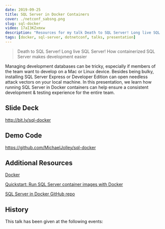 ```yaml
---
date: 2019-09-25
title: SQL Server in Docker Containers
cover: ./netconf_sabsng.png
slug: sql-docker
video: 17aI3KZxmxw
description: "Resources for my talk Death to SQL Server! Long live SQL Server! How containerized SQL Server makes development easier."
tags: [docker, sql-server, dotnetconf, talks, presentation]
---
```


> Death to SQL Server! Long live SQL Server! How containerized SQL Server makes development easier

Managing development databases can be tricky, especially if members of the team want to develop on a Mac or Linux device. Besides being bulky, installing SQL Server Express or Developer Edition can open needless attack vectors on your local machine. In this presentation, we learn how running SQL Server in Docker containers can help ensure a consistent development & testing experience for the entire team.

## Slide Deck

<a href="http://bit.ly/sql-docker" target="_blank">http://bit.ly/sql-docker</a>

## Demo Code

<a href="https://github.com/MichaelJolley/sql-docker" target="_blank">https://github.com/MichaelJolley/sql-docker</a>

## Additional Resources

<a href="https://www.docker.com/" target="_blank">Docker</a>

<a href="https://docs.microsoft.com/en-us/sql/linux/quickstart-install-connect-docker?view=sql-server-2017&pivots=cs1-powershell" target="_blank">Quickstart: Run SQL Server container images with Docker</a>

<a href="https://github.com/Microsoft/mssql-docker" target="_blank">SQL Server in Docker GitHub repo</a>

## History

This talk has been given at the following events:
